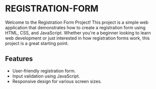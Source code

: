 # REGISTRATION-FORM


Welcome to the Registration Form Project! This project is a simple web application that demonstrates how to create a registration form using HTML, CSS, and JavaScript. 
Whether you're a beginner looking to learn web development or just interested in how registration forms work, this project is a great starting point.
## Features

- User-friendly registration form.
- Input validation using JavaScript.
- Responsive design for various screen sizes.
